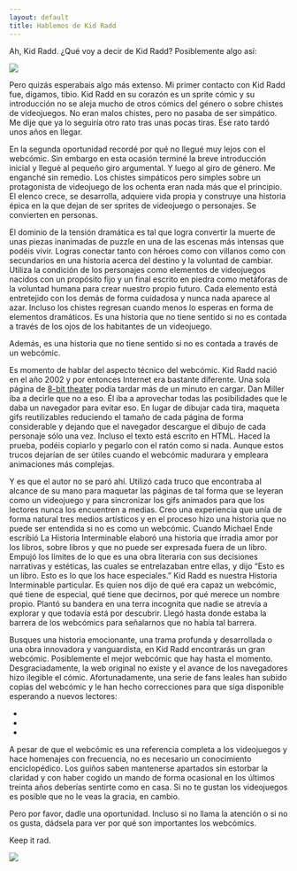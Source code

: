 ```yaml
---
layout: default
title: Hablemos de Kid Radd
---
```


Ah, Kid Radd. ¿Qué voy a decir de Kid Radd? Posiblemente algo así:

![](https://i.imgur.com/CEFwiG1.gif)

Pero quizás esperabais algo más extenso. Mi primer contacto con Kid Radd fue, digamos, tibio. Kid Radd en su corazón es un sprite cómic y su introducción no se aleja mucho de otros cómics del género o sobre chistes de videojuegos. No eran malos chistes, pero no pasaba de ser simpático. Me dije que ya lo seguiría otro rato tras unas pocas tiras. Ese rato tardó unos años en llegar.

En la segunda oportunidad recordé por qué no llegué muy lejos con el webcómic. Sin embargo en esta ocasión terminé la breve introducción inicial y llegué al pequeño giro argumental. Y luego al giro de género. Me enganché sin remedio. Los chistes simpáticos pero simples sobre un protagonista de videojuego de los ochenta eran nada más que el principio. El elenco crece, se desarrolla, adquiere vida propia y construye una historia épica en la que dejan de ser sprites de videojuego o personajes. Se convierten en personas.

El dominio de la tensión dramática es tal que logra convertir la muerte de unas piezas inanimadas de puzzle en una de las escenas más intensas que podéis vivir. Logras conectar tanto con héroes como con villanos como con secundarios en una historia acerca del destino y la voluntad de cambiar. Utiliza la condición de los personajes como elementos de videojuegos nacidos con un propósito fijo y un final escrito en piedra como metáforas de la voluntad humana para crear nuestro propio futuro. Cada elemento está entretejido con los demás de forma cuidadosa y nunca nada aparece al azar. Incluso los chistes regresan cuando menos lo esperas en forma de elementos dramáticos. Es una historia que no tiene sentido si no es contada a través de los ojos de los habitantes de un videojuego.

Además, es una historia que no tiene sentido si no es contada a través de un webcómic.

Es momento de hablar del aspecto técnico del webcómic. Kid Radd nació en el año 2002 y por entonces Internet era bastante diferente. Una sola página de [8-bit theater](http://www.nuklearpower.com/8-bit-theater/) podía tardar más de un minuto en cargar. Dan Miller iba a decirle que no a eso. Él iba a aprovechar todas las posibilidades que le daba un navegador para evitar eso. En lugar de dibujar cada tira, maqueta gifs reutilizables reduciendo el tamaño de cada página de forma considerable y dejando que el navegador descargue el dibujo de cada personaje sólo una vez. Incluso el texto está escrito en HTML. Haced la prueba, podéis copiarlo y pegarlo con el ratón como si nada. Aunque estos trucos dejarían de ser útiles cuando el webcómic madurara y empleara animaciones más complejas.

Y es que el autor no se paró ahí. Utilizó cada truco que encontraba al alcance de su mano para maquetar las páginas de tal forma que se leyeran como un videojuego y para sincronizar los gifs animados para que los lectores nunca los encuentren a medias. Creo una experiencia que unía de forma natural tres medios artísticos y en el proceso hizo una historia que no puede ser entendida si no es como un webcómic. Cuando Michael Ende escribió La Historia Interminable elaboró una historia que irradia amor por los libros, sobre libros y que no puede ser expresada fuera de un libro. Empujó los límites de lo que es una obra literaria con sus decisiones narrativas y estéticas, las cuales se entrelazaban entre ellas, y dijo “Esto es un libro. Esto es lo que los hace especiales.” Kid Radd es nuestra Historia Interminable particular. Es quien nos dijo de qué era capaz un webcómic, qué tiene de especial, qué tiene que decirnos, por qué merece un nombre propio. Plantó su bandera en una terra incognita que nadie se atrevía a explorar y que todavía está por descubrir. Llegó hasta donde estaba la barrera de los webcómics para señalarnos que no había tal barrera.

Busques una historia emocionante, una trama profunda y desarrollada o una obra innovadora y vanguardista, en Kid Radd encontrarás un gran webcómic. Posiblemente el mejor webcómic que hay hasta el momento. Desgraciadamente, la web original no existe y el avance de los navegadores hizo ilegible el cómic. Afortunadamente, una serie de fans leales han subido copias del webcómic y le han hecho correcciones para que siga disponible esperando a nuevos lectores:

-   [](http://tangent128.name/depot/kid_radd.zip)
-   [](http://www.bgreco.net/kidradd/index.htm)
-   [](http://kidradd.muddasheep.com/kidradd_guillaume/)

A pesar de que el webcómic es una referencia completa a los videojuegos y hace homenajes con frecuencia, no es necesario un conocimiento enciclopédico. Los guiños saben mantenerse apartados sin estorbar la claridad y con haber cogido un mando de forma ocasional en los últimos treinta años deberías sentirte como en casa. Si no te gustan los videojuegos es posible que no le veas la gracia, en cambio.

Pero por favor, dadle una oportunidad. Incluso si no llama la atención o si no os gusta, dádsela para ver por qué son importantes los webcómics.

Keep it rad.

![](https://i.imgur.com/RWOXWjg.gif)
